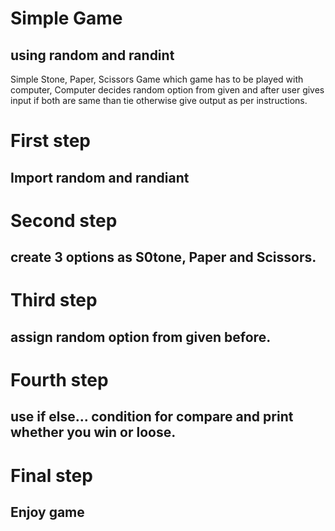 # Simple Game
## using random and randint

Simple Stone, Paper, Scissors Game which game has to be played with computer, Computer decides random option from given and after user gives input if both are same than tie otherwise give output as per instructions.

# First step 
## Import random and randiant 

# Second step
## create 3 options as S0tone, Paper and Scissors.

# Third step
## assign random option from given before.

# Fourth step
## use if else... condition for compare and print whether you win or loose.

# Final step
## Enjoy game
